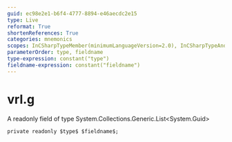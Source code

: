 ```yaml
---
guid: ec98e2e1-b6f4-4777-8894-e46aecdc2e15
type: Live
reformat: True
shortenReferences: True
categories: mnemonics
scopes: InCSharpTypeMember(minimumLanguageVersion=2.0), InCSharpTypeAndNamespace(minimumLanguageVersion=2.0)
parameterOrder: type, fieldname
type-expression: constant("type")
fieldname-expression: constant("fieldname")
---
```


# vrl.g

A readonly field of type System.Collections.Generic.List<System.Guid>

```
private readonly $type$ $fieldname$;
```
